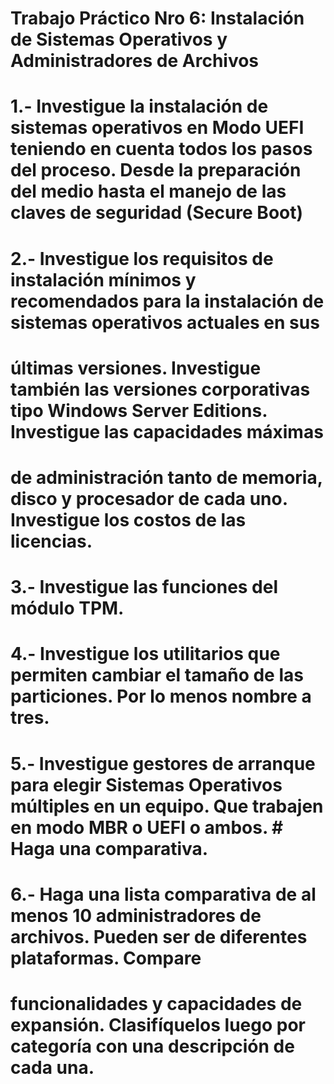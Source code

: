 # Trabajo Práctico Nro 6: Instalación de Sistemas Operativos y Administradores de Archivos
# 1.- Investigue la instalación de sistemas operativos en Modo UEFI teniendo en cuenta todos los pasos del proceso. Desde la preparación del medio hasta el manejo de las claves de seguridad (Secure Boot)
# 2.- Investigue los requisitos de instalación mínimos y recomendados para la instalación de sistemas operativos actuales en sus 
#  últimas versiones. Investigue también las versiones corporativas tipo Windows Server Editions. Investigue las capacidades máximas 
#  de administración tanto de memoria, disco y procesador de cada uno. Investigue los costos de las licencias.
# 3.- Investigue las funciones del módulo TPM.
# 4.- Investigue los utilitarios que permiten cambiar el tamaño de las particiones. Por lo menos nombre a tres.
# 5.- Investigue gestores de arranque para elegir Sistemas Operativos múltiples en un equipo. Que trabajen en modo MBR o UEFI o ambos. # Haga una comparativa.
# 6.- Haga una lista comparativa de al menos 10 administradores de archivos. Pueden ser de diferentes plataformas. Compare 
#  funcionalidades y capacidades de expansión. Clasifíquelos luego por categoría con una descripción de cada una.
